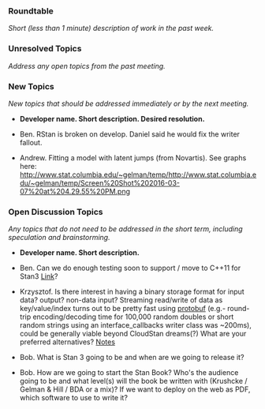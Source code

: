 ### Roundtable
_Short (less than 1 minute) description of work in the past week._

### Unresolved Topics
_Address any open topics from the past meeting._

### New Topics
_New topics that should be addressed immediately or by the next
meeting._

* __Developer name.  Short description.  Desired resolution.__
* Ben. RStan is broken on develop. Daniel said he would fix the writer fallout.

* Andrew. Fitting a model with latent jumps (from Novartis).  See graphs here:  http://www.stat.columbia.edu/~gelman/temp/http://www.stat.columbia.edu/~gelman/temp/Screen%20Shot%202016-03-07%20at%204.29.55%20PM.png


### Open Discussion Topics
_Any topics that do not need to be addressed in the short term,
including speculation and brainstorming._

* __Developer name.  Short description.__

* Ben. Can we do enough testing soon to support / move to C++11 for Stan3 [Link](https://github.com/stan-dev/stan/wiki/Cpp11-Upgrade)?

* Krzysztof. Is there interest in having a binary storage format for input data? output? non-data input?  Streaming read/write of data as key/value/index turns out to be pretty fast using [protobuf](https://github.com/sakrejda/protostan/blob/develop/src/protostan/interface_callbacks/writer/binary_proto_stream_writer.hpp) (e.g.- round-trip encoding/decoding time for 100,000 random doubles or short random strings using an interface_callbacks writer class was ~200ms), could be generally viable beyond CloudStan dreams(?) What are your preferred alternatives? [Notes](https://github.com/stan-dev/stan/wiki/Protocol-Buffers-for-serialization-of-input-data,-output-samples,-initial-values,-input-parameters,-and-output-messages,)

* Bob.  What is Stan 3 going to be and when are we going to release it?

* Bob.  How are we going to start the Stan Book?  Who's the audience going to be and what level(s) will the book be written with (Krushcke / Gelman & Hill / BDA or a mix)?  If we want to deploy on the web as PDF, which software to use to write it?  